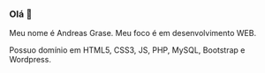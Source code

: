 ### Olá 👋

Meu nome é Andreas Grase. Meu foco é em desenvolvimento WEB.

Possuo domínio em HTML5, CSS3, JS, PHP, MySQL, Bootstrap e Wordpress.
